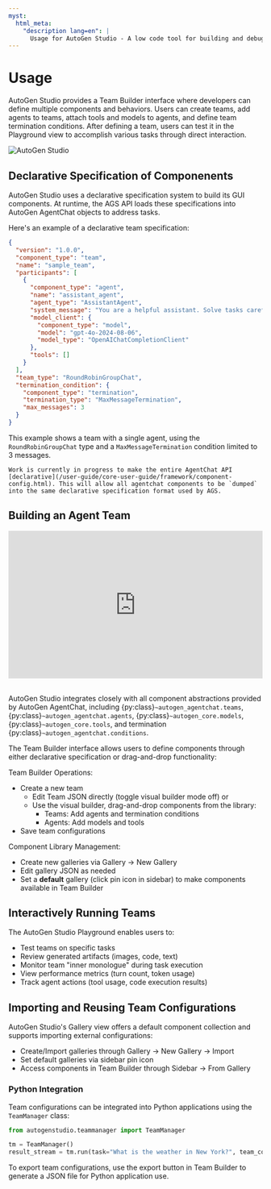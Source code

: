 ```yaml
---
myst:
  html_meta:
    "description lang=en": |
      Usage for AutoGen Studio - A low code tool for building and debugging multi-agent systems
---
```


# Usage

AutoGen Studio provides a Team Builder interface where developers can define multiple components and behaviors. Users can create teams, add agents to teams, attach tools and models to agents, and define team termination conditions.
After defining a team, users can test it in the Playground view to accomplish various tasks through direct interaction.

![AutoGen Studio](https://media.githubusercontent.com/media/microsoft/autogen/refs/heads/main/python/packages/autogen-studio/docs/ags_screen.png)

## Declarative Specification of Componenents

AutoGen Studio uses a declarative specification system to build its GUI components. At runtime, the AGS API loads these specifications into AutoGen AgentChat objects to address tasks.

Here's an example of a declarative team specification:

```json
{
  "version": "1.0.0",
  "component_type": "team",
  "name": "sample_team",
  "participants": [
    {
      "component_type": "agent",
      "name": "assistant_agent",
      "agent_type": "AssistantAgent",
      "system_message": "You are a helpful assistant. Solve tasks carefully. When done respond with TERMINATE",
      "model_client": {
        "component_type": "model",
        "model": "gpt-4o-2024-08-06",
        "model_type": "OpenAIChatCompletionClient"
      },
      "tools": []
    }
  ],
  "team_type": "RoundRobinGroupChat",
  "termination_condition": {
    "component_type": "termination",
    "termination_type": "MaxMessageTermination",
    "max_messages": 3
  }
}
```

This example shows a team with a single agent, using the `RoundRobinGroupChat` type and a `MaxMessageTermination` condition limited to 3 messages.

```{note}
Work is currently in progress to make the entire AgentChat API [declarative](/user-guide/core-user-guide/framework/component-config.html). This will allow all agentchat components to be `dumped` into the same declarative specification format used by AGS.
```

## Building an Agent Team

<div style="padding:58.13% 0 0 0;position:relative; border-radius:5px; border-bottom:10px"><iframe src="https://player.vimeo.com/video/1043133833?badge=0&amp;autopause=0&amp;player_id=0&amp;app_id=58479" frameborder="0" allow="autoplay; fullscreen; picture-in-picture; clipboard-write; encrypted-media" style="position:absolute;top:0;left:0;width:100%;height:100%;" title="AutoGen Studio v0.4x - Drag and Drop Interface"></iframe></div><script src="https://player.vimeo.com/api/player.js"></script>

<br/>

AutoGen Studio integrates closely with all component abstractions provided by AutoGen AgentChat, including {py:class}`~autogen_agentchat.teams`, {py:class}`~autogen_agentchat.agents`, {py:class}`~autogen_core.models`, {py:class}`~autogen_core.tools`, and termination {py:class}`~autogen_agentchat.conditions`.

The Team Builder interface allows users to define components through either declarative specification or drag-and-drop functionality:

Team Builder Operations:

- Create a new team
  - Edit Team JSON directly (toggle visual builder mode off) or
  - Use the visual builder, drag-and-drop components from the library:
    - Teams: Add agents and termination conditions
    - Agents: Add models and tools
- Save team configurations

Component Library Management:

- Create new galleries via Gallery -> New Gallery
- Edit gallery JSON as needed
- Set a **default** gallery (click pin icon in sidebar) to make components available in Team Builder

## Interactively Running Teams

The AutoGen Studio Playground enables users to:

- Test teams on specific tasks
- Review generated artifacts (images, code, text)
- Monitor team "inner monologue" during task execution
- View performance metrics (turn count, token usage)
- Track agent actions (tool usage, code execution results)

## Importing and Reusing Team Configurations

AutoGen Studio's Gallery view offers a default component collection and supports importing external configurations:

- Create/Import galleries through Gallery -> New Gallery -> Import
- Set default galleries via sidebar pin icon
- Access components in Team Builder through Sidebar -> From Gallery

### Python Integration

Team configurations can be integrated into Python applications using the `TeamManager` class:

```python
from autogenstudio.teammanager import TeamManager

tm = TeamManager()
result_stream = tm.run(task="What is the weather in New York?", team_config="team.json") # or wm.run_stream(..)
```

To export team configurations, use the export button in Team Builder to generate a JSON file for Python application use.
